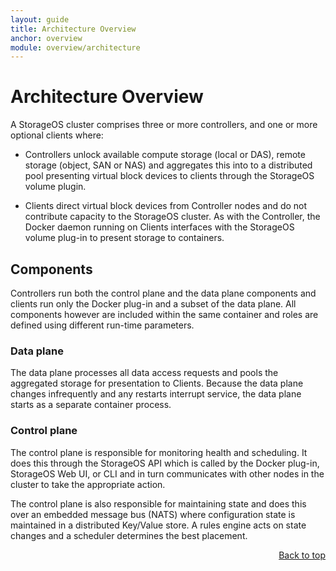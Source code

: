 ```yaml
---
layout: guide
title: Architecture Overview
anchor: overview
module: overview/architecture
---
```


# <a name="top"></a> Architecture Overview

A StorageOS cluster comprises three or more controllers, and one or more optional clients where:

* Controllers unlock available compute storage (local or DAS), remote storage (object, SAN or NAS) and aggregates this into to a distributed pool presenting virtual block devices to clients through the StorageOS volume plugin.

* Clients direct virtual block devices from Controller nodes and do not contribute capacity to the StorageOS cluster.  As with the Controller, the Docker daemon running on Clients interfaces with the StorageOS volume plug-in to present storage to containers.

## Components
Controllers run both the control plane and the data plane components and clients run only the Docker plug-in and a subset of the data plane.  All components however are included within the same container and roles are defined using different run-time parameters.

### Data plane
The data plane processes all data access requests and pools the aggregated storage for presentation to Clients.  Because the data plane changes infrequently and any restarts interrupt service, the data plane starts as a separate container process.

### Control plane
The control plane is responsible for monitoring health and scheduling.  It does this through the StorageOS API which is called by the Docker plug-in, StorageOS Web UI, or CLI and in turn communicates with other nodes in the cluster to take the appropriate action.

The control plane is also responsible for maintaining state and does this over an embedded message bus (NATS) where configuration state is maintained in a distributed Key/Value store.  A rules engine acts on state changes and a scheduler determines the best placement.

<div style="text-align: right"> <a href="#top"> Back to top </a> </div>
